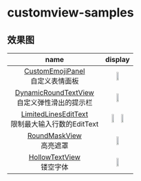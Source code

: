 # customview-samples
## 效果图
| name      | display    | 
| :-----------: | :-----------: |
| [CustomEmojiPanel](https://github.com/hyhdy/customview-samples/blob/master/app/src/main/java/com/sky/hyh/customviewsamples/customview/CustomEmojiPanel.java) </br>自定义表情面板     | <img width="30%" src="https://github.com/hyhdy/customview-samples/blob/master/img-folder/QQ%E5%9B%BE%E7%89%8720181207231008.gif"/> |
| [DynamicRoundTextView](https://github.com/hyhdy/customview-samples/blob/master/app/src/main/java/com/sky/hyh/customviewsamples/customview/DynamicRoundTextView.java) </br>自定义弹性滑出的提示栏     | <img width="30%" src="https://github.com/hyhdy/customview-samples/blob/master/img-folder/DynamicRoundTextView.gif"/> |
| [LimitedLinesEditText](https://github.com/hyhdy/customview-samples/blob/master/app/src/main/java/com/sky/hyh/customviewsamples/customview/LimitedLinesEditText.java) </br>限制最大输入行数的EditText |  <img width="30%"  src="https://github.com/hyhdy/customview-samples/blob/master/img-folder/LimitedEditText2.gif"/> <img width="30%" src="https://github.com/hyhdy/customview-samples/blob/master/img-folder/limitedEditText1.gif"/> |
| [RoundMaskView](https://github.com/hyhdy/customview-samples/blob/master/app/src/main/java/com/sky/hyh/customviewsamples/customview/RoundMaskView.java) </br>高亮遮罩     | <img width="30%" src="https://github.com/hyhdy/customview-samples/blob/master/img-folder/maskview.jpg"/> |
| [HollowTextView](https://github.com/hyhdy/customview-samples/blob/master/app/src/main/java/com/sky/hyh/customviewsamples/customview/HollowTextView.java) </br>镂空字体     | <img width="30%" src="https://github.com/hyhdy/customview-samples/blob/master/img-folder/hollowview.jpg"/> |
